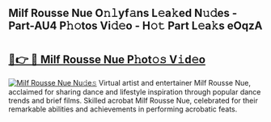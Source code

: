 ## Milf Rousse Nue O𝚗𝚕yf𝚊ns L𝚎a𝚔ed N𝚞𝚍es - Part-AU4 P𝚑𝚘tos Vi𝚍𝚎o - H𝚘𝚝 Part L𝚎a𝚔s eOqzA

# <h2><a href="http://kf13rqw.oniu.top/?m=Milf+Rousse+Nue">🔗👉 🔴 Milf Rousse Nue P𝚑ot𝚘𝚜 V𝚒d𝚎o</a></h2>

[![Milf Rousse Nue Nu𝚍e𝚜](https://i.imgur.com/0qMVB7G.gif)](http://kf13rqw.oniu.top/?m=Milf+Rousse+Nue)
Virtual artist and entertainer Milf Rousse Nue, acclaimed for sharing dance and lifestyle inspiration through popular dance trends and brief films. Skilled acrobat Milf Rousse Nue, celebrated for their remarkable abilities and achievements in performing acrobatic feats.  
